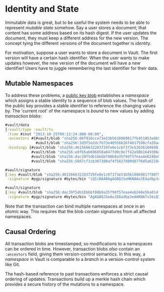 Identity and State
==================

Immutable data is great, but to be useful the system needs to be able to
represent _mutable state_ somehow. Say a user stores a document; that content
has some address based on its hash digest. If the user updates the document,
they must keep a different address for the new version. The concept tying the
different versions of the document together is _identity_.

For motivation, suppose a user wants to store a document in Vault. The first
version will have a certain hash identifier. When the user wants to make updates
however, the new version of the document will have a new identifier! Users have
to juggle remembering the last identifier for their data.

## Mutable Namespaces

To address these problems, a [public key blob](keys.md) establishes a
_namespace_ which assigns a stable identity to a sequence of blob values. The
hash of the public key provides a stable identifier to reference the changing
values by. The 'current root' of the namespace is _bound_ to new values by
adding _transaction blobs_:

```clojure
#vault/data
{:vault/type :vault/tx
 :time #inst "2013-10-25T09:13:24.000-00:00",
 :ancestors #{#vault/blob "sha256:00f916cce73e53b5618069817fb451853e0b9f7529fe8e1c6f34615666322037"
              #vault/blob "sha256:1d5f5e2dcf673e40556b26f4617598cfa26a46f192a18d2f808f6be6b36756cb"},
 :bindings {#vault/blob "sha256:461566632203729fe8e1c6f373e53b5618069817f00f916cceb451853e0b9f75"
            #vault/blob "sha256:e0fb5ab696858a047fd0c8e7f42a98b1649306a159084c9126b6c38a13f6459c",
            #vault/blob "sha256:dac39f5db1bbbbf88b9a35f9df57eaa4e6248e56a014f54bc2b0792c636aaa5b"
            #vault/blob "sha256:5667cf1cb367388af4f5827d89d8776d5a6210a7e64a785cd85a20bf8c6d8dcb"}}

#vault/signature
{:key #vault/blob "sha256:461566632203729fe8e1c6f373e53b5618069817f00f916cceb451853e0b9f75",
 :signature #pgp/signature #bytes/bin "iQIcBAABAgAGBQJSeHKNAAoJEAadbp3eATs56ckP/2W5QsCPH5SMr..."}

#vault/signature
{:key #vault/blob "sha256:dac39f5db1bbbbf88b9a35f9df57eaa4e6248e56a014f54bc2b0792c636aaa5b",
 :signature #pgp/signature #bytes/bin "AgAGBQJSeAoJEAadbp3eAHKNATs56iQIcBA/2W5QsCPHABckP5SMr..."}
```

Note that the transaction can bind multiple namespaces at once in an _atomic_
way. This requires that the blob contain signatures from all affected
namespaces.

## Causal Ordering

All transaction blobs are timestamped, so modifications to a namespaces can be
ordered in time. However, transaction blobs _also_ contain an `:ancestors`
field, giving them version-control semantics. In this way, a _namespace_ in
Vault is comparable to a _branch_ in a version-control system like Git.

The hash-based reference to past transactions enforces a strict causal ordering
of updates. Transactions build up a merkle hash chain which provides a secure
history of the mutations to a namespace.
